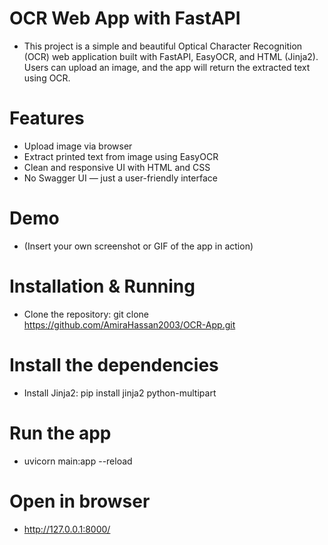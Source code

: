 # OCR Web App with FastAPI
 - This project is a simple and beautiful Optical Character Recognition (OCR) web application built with FastAPI, EasyOCR, and HTML (Jinja2). Users can upload an image, and the app will return the extracted text using OCR.

# Features
 - Upload image via browser
 - Extract printed text from image using EasyOCR
 - Clean and responsive UI with HTML and CSS
 - No Swagger UI — just a user-friendly interface

# Demo
 - (Insert your own screenshot or GIF of the app in action)


# Installation & Running
 - Clone the repository: git clone https://github.com/AmiraHassan2003/OCR-App.git

# Install the dependencies
  - Install Jinja2: pip install jinja2 python-multipart

# Run the app
  - uvicorn main:app --reload

# Open in browser
  - http://127.0.0.1:8000/
